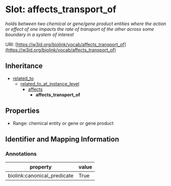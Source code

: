 # Slot: affects_transport_of
_holds between two chemical or gene/gene product entities  where the action or effect of one impacts the rate of transport of the other across some boundary in a system of interest_


URI: [https://w3id.org/biolink/vocab/affects_transport_of](https://w3id.org/biolink/vocab/affects_transport_of)




## Inheritance

* [related_to](related_to.md)
    * [related_to_at_instance_level](related_to_at_instance_level.md)
        * [affects](affects.md)
            * **affects_transport_of**



## Properties

 * Range: chemical entity or gene or gene product



## Identifier and Mapping Information





### Annotations

| property | value |
| --- | --- |
| biolink:canonical_predicate | True |


